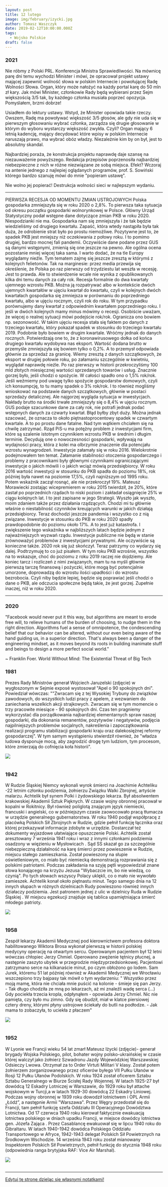 ```yaml
---
layout: post
title: 12 lutego
image: img/february/izycki.jpg
author: Tomasz Waszczyk
date: 2019-02-12T10:00:00.000Z
tags:
  - Wojsko Polskie
draft: false
---
```


### 2021

Nie róbmy z Polski PRL. Konferencja Ministra Sprawiedliwości. Na mównicę parę dni temu wychodzi Minister i mówi, że opracował projekt ustawy mającej zapewnić wolność słowa w polskim Internecie i powołującej Radę Wolności Słowa. Organ, który może nałożyć na każdy portal karę do 50 mln zł kary. Jak mówi Minister, członkowie Rady będą wybierani przez Sejm większością 3/5 tak, by każdego członka musiała poprzeć opozycja. Pomyślałem, brzmi dobrze!

Usiadłem do lektury ustawy. Wstyd, że Minister opowiada takie rzeczy. Owszem, Radę ma powoływać większość 3/5 głosów, ale gdy nie uda się w pierwszym głosowaniu wybrać członka, zarządza się drugie głosowanie w którym do wyboru wystarczy większość zwykła. Czyli? Organ mający 6 letnią kadencję, mający decydować które wpisy w polskim Internecie naruszają prawo, ma wybrać obóz władzy. Niezależnie kim by on był, jest to absolutny skandal.

Najbardziej poraża, że konstrukcja projektu naprawdę daje szansę na niezauważenie powyższego. Redakcja przepisów poprzenosiła najbardziej niebezpieczne z nich w różne niezwiązane ze sobą miejsca. Efekt? Wczoraj na antenie jednego z najlepiej oglądanych programów, prof. S. Sowiński którego bardzo szanuję mówi do mnie "popieram ustawę".

Nie wolno jej popierać! Destrukcja wolności sieci w najlepszym wydaniu.

---

PIERWSZA RECESJA OD MOMENTU ZMIAN USTROJOWYCH 
Polska gospodarka zmniejszyła się w roku 2020 o 2,8%. To pierwsza taka sytuacja od okresu początku gospodarki wolnorynkowej w Polsce. 
Główny Urząd Statystyczny podał wstępne dane dotyczące zmian PKB w roku 2020. Niespodzianki nie ma. Gospodarka nam się zmniejszyła i że tak będzie wiedzieliśmy od drugiego kwartału. Zapaść, która wtedy nastąpiła była tak duża, że odrobienie strat było po prostu niemożliwe. Pozytywne jest to, że spadek PKB jest mniejszy niż oczekiwania z połowy roku. I to pomimo drugiej, bardzo mocnej fali pandemii. Oczywiście dane podane przez GUS są danymi wstępnymi, zmienią się one jeszcze na pewno. Ale ogólna ocena pozostanie mniej więcej taka sama. I warto dodać, że na tle Europy wyglądamy nieźle. Tym tematem zajmę się jeszcze zresztą w którymś z kolejnych felietonów. 
Tak na marginesie: przez media przewija się określenie, że Polska po raz pierwszy od trzydziestu lat weszła w recesję. Jest to prawda. Ale to stwierdzenie wcale nie wynika z opublikowanych kilka dni temu danych za cały rok. Recesja formalnie do dwa kwartały ujemnego wzrostu PKB. Można ją rozpatrywać albo w kontekście dwóch ujemnych kwartałów w ujęciu kwartał do kwartału, czyli w kolejnych dwóch kwartałach gospodarka się zmniejsza w porównaniu do poprzedniego kwartału, albo w ujęciu rocznym, czyli rok do roku. W tym przypadku porównujemy dany kwartał z odpowiednim kwartałem poprzedniego roku. I jeśli w dwóch kolejnych mamy minus mówimy o recesji. Osobiście uważam, że więcej o realnej sytuacji mówi podejście rok/rok. Ogranicza ono bowiem np. sezonowość. W takim ujęciu recesja stała się faktem po danych z trzeciego kwartału, który pokazał spadek w stosunku do trzeciego kwartału 2019. Podobnie było bowiem w drugim kwartale. 
Wróćmy jednak do danych rocznych. Potwierdzają one to, że z koronawirusowego dołka od końca drugiego kwartału wydobywa nas eksport. Wartość dodana brutto w przemyśle zmniejszyła się bowiem tylko o 0,2%. A to przemysł odpowiada głównie za sprzedaż za granicę. Wiemy zresztą z danych szczątkowych, że eksport w drugiej połowie roku, po załamaniu szczególnie w kwietniu, wyglądał naprawdę nieźle. Po raz pierwszy w historii przekroczyliśmy 100 mld złotych miesięcznej wartości sprzedanych towarów i usług. 
Znacznie gorzej było, jeśli chodzi o spożycie. W całości spadło ono o 1,5% rok/rok. Jeśli weźmiemy pod uwagę tylko spożycie gospodarstw domowych, czyli ich konsumpcję, to tu mamy spadek o 3% rok/rok. I to również mogliśmy wnioskować na podstawie danych szczątkowych, głównie w postaci sprzedaży detalicznej. 
Ale najgorzej wygląda sytuacja w inwestycjach. Nakłady brutto na środki trwałe zmniejszyły się o 8,4% w ujęciu rocznym. GUS podaje szacunkowe dane za cały rok, nie potrafi jednak podać wstępnych danych za czwarty kwartał. Błąd byłby zbyt duży. Można jednak szacować, że oznacza to około piętnastoprocentowy spadek w czwartym kwartale. A to po prostu dane fatalne. 
Nad tym wątkiem chciałem się na chwilę zatrzymać. Rząd PiS-u ma potężny problem z inwestycjami firm, które są szalenie istotnym czynnikiem wzrostu PKB w średnim i długim terminie. Decydują one o nowoczesności gospodarki, wpływają na wydajności pracy, która z kolei ma olbrzymie znaczenie dla potencjału wzrostu wynagrodzeń. Inwestycje załamały się w roku 2016. Wielokrotnie podejmowałem ten temat. Załamanie stabilności otoczenia gospodarczego i problemy z pracownikami były głównymi czynnikami ograniczającymi inwestycje o jakich mówili i o jakich wciąż mówią przedsiębiorcy. W roku 2016 wartość inwestycji w stosunku do PKB spadła do poziomu 18%, rok później była nawet na poziomie 17,5%, czyli najniższym od 1995 roku. Potem wskaźnik zaczął rosnąć, ale nie przekroczył 19%. Mateusz Morawiecki zostając wicepremierem w roku 2015 twierdził, że 20%, które zastał po poprzednich rządach to niski poziom i zakładał osiągnięcie 25% w ciągu kolejnych lat. I to jest zapisane w jego Strategii. Wyszło jak wyszło, moim zdaniem także przez działania rządzących. Chodzi mi tu głównie właśnie o niestabilność czynników kreujących warunki w jakich działają przedsiębiorcy. 
Teraz dochodzi jeszcze pandemia i wszystko co z nią związane. Inwestycje w stosunku do PKB w roku 2020 spadły prawdopodobnie do poziomu około 17%.  A to  jest już katastrofa. I zwiększenie tego wskaźnika w najbliższych latach będzie jednym z najważniejszych wyzwań rządu. Inwestycje publiczne nie będą w stanie zrównoważyć problemów z inwestycjami prywatnymi. Ale oczywiście są konieczne także.
2020 rok się już skończył. Teraz patrzymy co wydarzy się dalej. Podtrzymuję to co już pisałem. W tym roku PKB wzrośnie, wszystko na to wskazuje, choć do poziomu z roku 2019 raczej nie dojdziemy. Ale koniec tarcz i rozliczeń z nimi związanych, mam tu na myśli głównie pierwszą tarczę finansową i pożyczki, które mogą być potencjalnie umorzone, doprowadzą do wzrostu ilości upadłości i do wzrostu bezrobocia. Czyli niby będzie lepiej, będzie się poprawiać jeśli chodzi o dane o PKB, ale odczucia społeczne będą takie, że jest gorzej. Zupełnie inaczej, niż w roku 2020.

---

### 2020

"Facebook would never put it this way, but algorithms are meant to erode free will, to relieve humans of the burden of choosing, to nudge them in the right direction. Algorithms fuel a sense of omnipotence, the condescending belief that our behavior can be altered, without our even being aware of the hand guiding us, in a superior direction. That's always been a danger of the engineering mindset, as it moves beyond its roots in building inanimate stuff and beings to design a more perfect social world."

~ Franklin Foer. World Without Mind: The Existential Threat of Big Tech

### 1981

Prezes Rady Ministrów generał Wojciech Jaruzelski (zdjęcie) w wygłoszonym w Sejmie exposé wystosował "Apel o 90 spokojnych dni".
Powiedział wówczas:
""Zwracam się z tej Wysokiej Trybuny do związków zawodowych, do wszystkich ludzi pracy z apelem, z wezwaniem do zaniechania wszelkich akcji strajkowych. Zwracam się w tym momencie o trzy pracowite miesiące - 90 spokojnych dni. Czas ten pragniemy wykorzystać dla porządkowania najbardziej elementarnych spraw naszej gospodarki, dla dokonania remanentów, pozytywów i negatywów, podjęcia najpilniejszych problemów socjalnych, nakreślenia i zapoczątkowania realizacji programu stabilizacji gospodarki kraju oraz dalekosiężnej reformy gospodarczej".
W tym samym wystąpieniu stwierdził również, że "władza ludowa dysponuje mocą, aby zagrodzić drogę tym ludziom, tym procesom, które zmierzają do cofnięcia koła historii".

<img src="./img/february/jaruzelski.jpg"/><br><br>

### 1942

W Rudzie Śląskiej Niemcy wykonali wyrok śmierci na Joachimie Achteliku -22 letnim członku podziemia, żołnierzu Związku Walki Zbrojnej, artyście malarzu.
Achtelik był synem Polki i żydowskiego lekarza. Był absolwentem krakowskiej Akademii Sztuk Pięknych. W czasie wojny obronnej pracował w kopalni w Rokitnicy. Był również poliglotą znającym język niemiecki, francuski i angielski, co w późniejszym czasie zaowocowało pracą tłumacza w urzędzie generalnego gubernatorstwa. W roku 1940 podjął współpracę z placówką Polskich Sił Zbrojnych w Rudzie, gdzie pełnił funkcję łącznika oraz której przekazywał informacje zdobyte w urzędzie. Dostarczał też dokumenty wyjazdowe ułatwiające opuszczenie Polski.
Achtelik został aresztowany 7 września 1941 roku i wraz z innymi członkami podziemia osadzony w więzieniu w Mysłowicach . Sąd SS skazał go za szczególnie niebezpieczną działalność na karę śmierci przez powieszenie w Rudzie, miejscu stałego zamieszkania.
Został powieszony na słupie oświetleniowym, co miało być niemiecką demonstracją rozprawiania się z polskimi patriotami.
Podczas zakładania na szyję pętli wypowiedział znane słowa konającego na krzyżu Jezusa "Wybaczcie im, bo nie wiedzą, co czynią". Po tych słowach wszyscy Polacy uklękli, co o mało nie wywołało zamieszek. Achtelik konał około piętnastu minut.
Tego samego dnia na 12 innych słupach w różnych dzielnicach Rudy powieszono również innych działaczy podziemia.
Jest patronem jednej z ulic w dzielnicy
Ruda w Rudzie Śląskiej . W miejscu egzekucji znajduje się tablica upamiętniająca śmierć młodego patrioty.

<img src="./img/february/rudaslaska.jpg"/><br><br>

### 1958

Zespół lekarzy Akademii Medycznej pod kierownictwem profesora doktora habilitowanego Wiktora Brosa wykonał pierwszą w historii polskiej medycyny operację na otwartym sercu.
Operowanym pacjentem był 12 letni wówczas chłopiec Jerzy Chmiel. Operowano zwężenie tętnicy płucnej, a następnie zaszyto ubytek w przegrodzie międzyprzedsionkowej. Pacjentowi zatrzymano serce na kilkanaście minut, po czym obłożono go lodem.
Sam Jurek, któremu 51 lat później również w Akademii Medycznej we Wrocławiu wszczepiono trzy bajpasy tak mówił o tym wydarzeniu:
" Wszystko przez moją mamę, która nie chciała mnie puścić na kolonie - śmieje się pan Jerzy. - Tak długo chodziła ze mną po lekarzach, aż mi znaleźli wadę serca (...) Gdy pociekła trzecia kropla, odpłynąłem - opowiada Jerzy Chmiel. Nic nie pamięta, czy było mu zimno. Gdy się obudził, miał w klatce piersiowej cztery dreny, którymi płyny ustrojowe ściekały do butli na podłodze. - Jak mama to zobaczyła, to uciekła z płaczem"

<img src="./img/february/bros.jpg"/><br><br>

### 1952

W Lyonie we Francji wieku 54 lat zmarł Mateusz Iżycki (zdjęcie)- generał brygady Wojska Polskiego, pilot, bohater wojny polsko-ukraińskiej w czasie której walczył jako żołnierz Szwadronu Jazdy Wojewódzkiej Warszawskiej Odsieczy Lwowa. Otrzymał za to Order Virtuti Militari V klasy. Został potem żołnierzem zorganizowanego przez oficerów byłego VII Pułku Ułanów w Rosji 12 Pułku Ułanów Podolskich.
W roku 1924 został oficerem Sztabu Sztabu Generalnego w Biurze Ścisłej Rady Wojennej. W latach 1925-27 był dowódcą 12 Eskadry Lotniczej w Warszawie, do 1929 roku był attache wojskowym w Turcji,a w latach 1929-30 dowódcą 22 Eskadry Liniowej.
Podczas wojny obronnej w 1939 roku dowodził lotnictwem i OPL Armii „Łódź”, a następnie Armii "Warszawa". Przez Węgry przedostał się do Francji, tam pełnił funkcję szefa Oddziału III Operacyjnego Dowództwa Lotnictwa. Od 17 czerwca 1940 roku kierował faktycznie ewakuacją lotnictwa polskiego w dniach upadku Francji, w miejsce dowódcy lotnictwa gen. Józefa Zająca . Przez Casablancę ewakuował się w lipcu 1940 roku do Gibraltaru. W latach 1940-1942 dowódca Polskiego Oddziału Transportowego w Afryce, 1942-1943 delegat Polskich Sił Powietrznych na Środkowym Wschodzie. 14 września 1943 roku został mianowany Inspektorem Polskich Sił Powietrznych, pełnił funkcję do stycznia 1948 roku (odpowiednia ranga brytyjska RAF: Vice Air Marshal).

<img src="./img/february/izycki.jpg"/><br><br>

---

<a href="https://github.com/TomaszWaszczyk/historia.waszczyk.com/edit/master/src/content/february-12.md" target="_blank">Edytuj tę stronę dzieląc się własnymi notatkami!</a>
